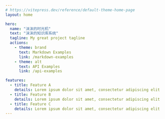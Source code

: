 ```yaml
---
# https://vitepress.dev/reference/default-theme-home-page
layout: home

hero:
  name: "沫沫的时光机"
  text: "沫沫的知识库系统"
  tagline: My great project tagline
  actions:
    - theme: brand
      text: Markdown Examples
      link: /markdown-examples
    - theme: alt
      text: API Examples
      link: /api-examples

features:
  - title: Feature A
    details: Lorem ipsum dolor sit amet, consectetur adipiscing elit
  - title: Feature B
    details: Lorem ipsum dolor sit amet, consectetur adipiscing elit
  - title: Feature C
    details: Lorem ipsum dolor sit amet, consectetur adipiscing elit
---
```


